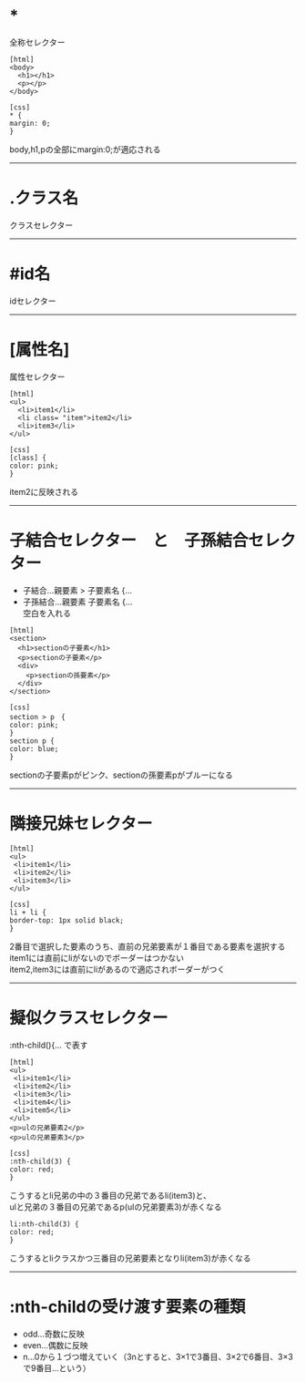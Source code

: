 # *
全称セレクター
~~~
[html]
<body>
  <h1></h1>
  <p></p>
</body>

[css]
* {
margin: 0;
}
~~~
body,h1,pの全部にmargin:0;が適応される
***
 
# .クラス名
クラスセレクター
***

# #id名
idセレクター
***

# [属性名]
属性セレクター
~~~
[html]
<ul>
  <li>item1</li>
  <li class= "item">item2</li>
  <li>item3</li>
</ul>

[css]
[class] {
color: pink;
}
~~~
item2に反映される
***

# 子結合セレクター　と　子孫結合セレクター
- 子結合...親要素 > 子要素名 {...
- 子孫結合...親要素  子要素名 {...     
空白を入れる
~~~
[html]
<section>
  <h1>sectionの子要素</h1>
  <p>sectionの子要素</p>
  <div>
    <p>sectionの孫要素</p>
  </div>
</section>

[css]
section > p　{
color: pink;
}
section p {
color: blue;
}
~~~
sectionの子要素pがピンク、sectionの孫要素pがブルーになる
***

# 隣接兄妹セレクター
~~~
[html]
<ul>
 <li>item1</li>
 <li>item2</li>
 <li>item3</li>
</ul>

[css]
li + li {
border-top: 1px solid black;
}
~~~
2番目で選択した要素のうち、直前の兄弟要素が１番目である要素を選択する   
item1には直前にliがないのでボーダーはつかない    
item2,item3には直前にliがあるので適応されボーダーがつく
***

# 擬似クラスセレクター
:nth-child(){... で表す
~~~
[html]
<ul>
 <li>item1</li>
 <li>item2</li>
 <li>item3</li>
 <li>item4</li>
 <li>item5</li>
</ul>
<p>ulの兄弟要素2</p>
<p>ulの兄弟要素3</p>

[css]
:nth-child(3) {
color: red;
}
~~~
こうするとli兄弟の中の３番目の兄弟であるli(item3)と、    
ulと兄弟の３番目の兄弟であるp(ulの兄弟要素3)が赤くなる
~~~
li:nth-child(3) {
color: red;
}
~~~
こうするとliクラスかつ三番目の兄弟要素となりli(item3)が赤くなる
***

# :nth-childの受け渡す要素の種類
- odd...奇数に反映
- even...偶数に反映
- n...0から１づつ増えていく（3nとすると、3×1で3番目、3×2で6番目、3×3で9番目...という）

